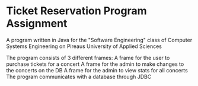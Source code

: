 # Ticket Reservation Program Assignment
A program written in Java for the "Software Engineering" class of Computer Systems Engineering on Pireaus University of Applied Sciences

The program consists of 3 different frames:
A frame for the user to purchase tickets for a concert
A frame for the admin to make changes to the concerts on the DB
A frame for the admin to view stats for all concerts
The program communicates with a database through JDBC
